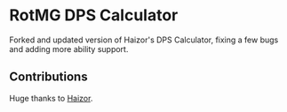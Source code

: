 # RotMG DPS Calculator
Forked and updated version of Haizor's DPS Calculator, fixing a few bugs and adding more ability support.

## Contributions
Huge thanks to [Haizor](https://github.com/Haizor).